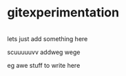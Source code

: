 # gitexperimentation


\
lets just add something here


scuuuuuvv
addweg
wege

eg
awe
stuff to write here

